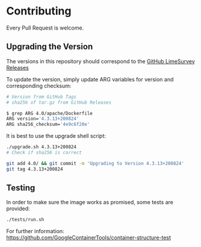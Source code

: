 # Contributing

Every Pull Request is welcome.

## Upgrading the Version

The versions in this repository should correspond to the [GitHub LimeSurvey Releases](https://github.com/LimeSurvey/LimeSurvey/releases)

To update the version, simply update ARG variables for version and corresponding checksum:

```bash
# Version from GitHub Tags
# sha256 of tar.gz from GitHub Releases

$ grep ARG 4.0/apache/Dockerfile
ARG version='4.3.13+200824'
ARG sha256_checksum='4e9c6f20e'
```

It is best to use the upgrade shell script:

```bash
./upgrade.sh 4.3.13+200824
# Check if sha256 is correct

git add 4.0/ && git commit -m 'Upgrading to Version 4.3.13+200824'
git tag 4.3.13+200824
```

## Testing

In order to make sure the image works as promised, some tests are provided:

```bash
./tests/run.sh
```

For further information:  https://github.com/GoogleContainerTools/container-structure-test
